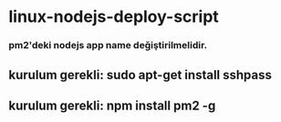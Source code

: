 # linux-nodejs-deploy-script
### pm2'deki nodejs app name değiştirilmelidir. ###
## kurulum gerekli: sudo apt-get install sshpass ##
## kurulum gerekli: npm install pm2 -g ##
